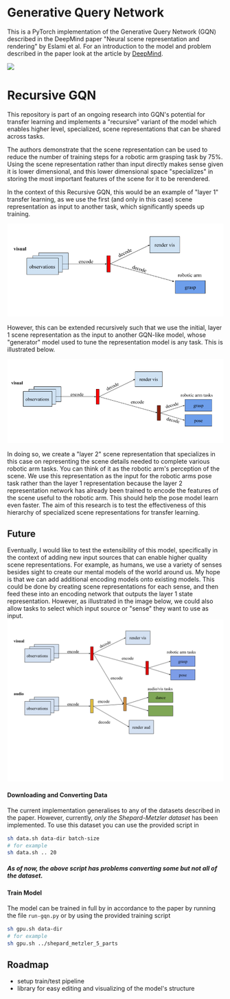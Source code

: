 # Generative Query Network

This is a PyTorch implementation of the Generative Query Network (GQN)
described in the DeepMind paper "Neural scene representation and
rendering" by Eslami et al. For an introduction to the model and problem
described in the paper look at the article by [DeepMind](https://deepmind.com/blog/neural-scene-representation-and-rendering/).

![](https://storage.googleapis.com/deepmind-live-cms/documents/gif_2.gif)

# Recursive GQN
This repository is part of an ongoing research into GQN's potential for transfer learning and implements a "recursive" variant of the model which enables higher level, specialized, scene representations that can be shared across tasks.

The authors demonstrate that the scene representation can be used to reduce the number of training steps for a robotic arm grasping task by 75%.  Using the scene representation rather than input directly makes sense given it is lower dimensional, and this lower dimensional space "specializes" in storing the most important features of the scene for it to be rerendered.

In the context of this Recursive GQN, this would be an example of "layer 1" transfer learning, as we use the first (and only in this case) scene representation as input to another task, which significantly speeds up training.

![](Layer%201%20GQN.png)

However, this can be extended recursively such that we use the initial, layer 1 scene representation as the input to another GQN-like model, whose "generator" model used to tune the representation model is any task.  This is illustrated below.

![](Layer2GQN.png)

In doing so, we create a "layer 2" scene representation that specializes in this case on representing the scene details needed to complete various robotic arm tasks.  You can think of it as the robotic arm's perception of the scene.  We use this representation as the input for the robotic arms pose task rather than the layer 1 representation because the layer 2 representation network has already been trained to encode the features of the scene useful to the robotic arm.  This should help the pose model learn even faster.  The aim of this research is to test the effectiveness of this hierarchy of specialized scene representations for transfer learning.

## Future
Eventually, I would like to test the extensibility of this model, specifically in the context of adding new input sources that can enable higher quality scene representations.  For example, as humans, we use a variety of senses besides sight to create our mental models of the world around us.  My hope is that we can add additional encoding models onto existing models.  This could be done by creating scene representations for each sense, and then feed these into an encoding network that outputs the layer 1 state representation.  However, as illustrated in the image below, we could also allow tasks to select which input source or "sense" they want to use as input.
![](RecursiveGQN.png)


#### Downloading and Converting Data
The current implementation generalises to any of the datasets described
in the paper. However, currently, *only the Shepard-Metzler dataset* has
been implemented. To use this dataset you can use the provided script in
``` bash
sh data.sh data-dir batch-size
# for example
sh data.sh .. 20
```
##### As of now, the above script has problems converting some but not all of the dataset.

#### Train Model
The model can be trained in full by in accordance to the paper by running the
file `run-gqn.py` or by using the provided training script
``` bash
sh gpu.sh data-dir
# for example
sh gpu.sh ../shepard_metzler_5_parts
```

## Roadmap
- setup train/test pipeline
- library for easy editing and visualizing of the model's structure
